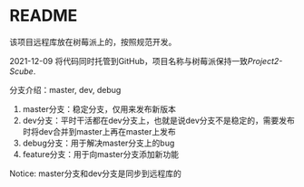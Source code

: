 # README

该项目远程库放在树莓派上的，按照规范开发。

2021-12-09 将代码同时托管到GitHub，项目名称与树莓派保持一致*Project2-Scube*.

分支介绍：master, dev, debug
1. master分支：稳定分支，仅用来发布新版本
2. dev分支：平时干活都在dev分支上，也就是说dev分支不是稳定的，需要发布时将dev合并到master上再在master上发布
3. debug分支：用于解决master分支上的bug
4. feature分支：用于向master分支添加新功能

Notice: master分支和dev分支是同步到远程库的